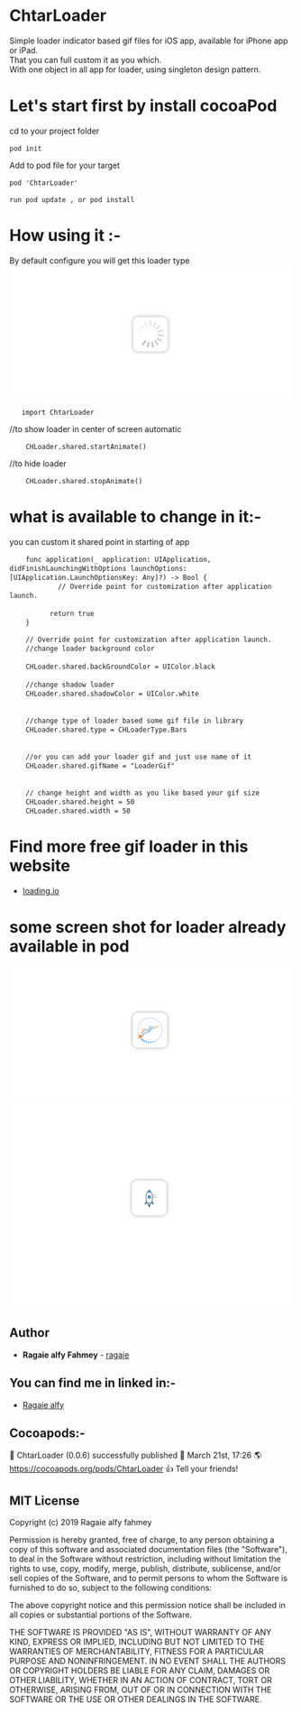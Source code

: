# ChtarLoader
Simple loader indicator based gif files  for iOS app, available for iPhone app or iPad.<br />
That you can full custom it as you which.<br />
With one object in all app for loader, using singleton design pattern.<br />

# Let's start first by install cocoaPod
 
   cd to your project folder 
   ```
   pod init
   ```
   Add to pod file for your target
   ```
   pod 'ChtarLoader'
   ```
   ```
   run pod update , or pod install
   ```
# How  using it :- 

By default configure you will get this loader type
![Screenshot](https://github.com/ragaie/ChtarLoader/blob/master/ChtarLoader/Screen%20Shot%202019-03-21%20at%2013.37.01.png) 
```
   import ChtarLoader
```
//to show loader in center of screen automatic 
```
    CHLoader.shared.startAnimate()
```
//to hide loader 
```
    CHLoader.shared.stopAnimate()
```

# what is available to change in it:-
you can custom it shared point in starting of app 


```
    func application(_ application: UIApplication, didFinishLaunchingWithOptions launchOptions:   [UIApplication.LaunchOptionsKey: Any]?) -> Bool {
            // Override point for customization after application launch.

          return true
    }
```

  
        // Override point for customization after application launch.
        //change loader background color
      
        CHLoader.shared.backGroundColor = UIColor.black
      
        //change shadow loader 
        CHLoader.shared.shadowColor = UIColor.white
        
        
        //change type of loader based some gif file in library 
        CHLoader.shared.type = CHLoaderType.Bars
        
        
        //or you can add your loader gif and just use name of it
        CHLoader.shared.gifName = "LoaderGif"
        
        
        // change height and width as you like based your gif size
        CHLoader.shared.height = 50
        CHLoader.shared.width = 50
  
    
    
# Find more free gif loader in this website
 - [loading.io](https://loading.io)

# some screen shot for loader already available in pod 

![Screenshot](https://github.com/ragaie/ChtarLoader/blob/master/ChtarLoader/Screen%20Shot%202019-03-21%20at%2013.36.41.png)
![Screenshot](https://github.com/ragaie/ChtarLoader/blob/master/ChtarLoader/Screen%20Shot%202019-03-21%20at%2013.36.16.png)


## Author

* **Ragaie alfy Fahmey**  - [ragaie](https://github.com/ragaie)

## You can find me in linked in:- 
- [Ragaie alfy](www.linkedin.com/in/ragaie-alfy)


## Cocoapods:- 

 🚀  ChtarLoader (0.0.6) successfully published
 📅  March 21st, 17:26
 🌎  https://cocoapods.org/pods/ChtarLoader
 👍  Tell your friends!

## MIT License

Copyright (c) 2019 Ragaie alfy fahmey

Permission is hereby granted, free of charge, to any person obtaining a copy
of this software and associated documentation files (the "Software"), to deal
in the Software without restriction, including without limitation the rights
to use, copy, modify, merge, publish, distribute, sublicense, and/or sell
copies of the Software, and to permit persons to whom the Software is
furnished to do so, subject to the following conditions:

The above copyright notice and this permission notice shall be included in all
copies or substantial portions of the Software.

THE SOFTWARE IS PROVIDED "AS IS", WITHOUT WARRANTY OF ANY KIND, EXPRESS OR
IMPLIED, INCLUDING BUT NOT LIMITED TO THE WARRANTIES OF MERCHANTABILITY,
FITNESS FOR A PARTICULAR PURPOSE AND NONINFRINGEMENT. IN NO EVENT SHALL THE
AUTHORS OR COPYRIGHT HOLDERS BE LIABLE FOR ANY CLAIM, DAMAGES OR OTHER
LIABILITY, WHETHER IN AN ACTION OF CONTRACT, TORT OR OTHERWISE, ARISING FROM,
OUT OF OR IN CONNECTION WITH THE SOFTWARE OR THE USE OR OTHER DEALINGS IN THE
SOFTWARE.


